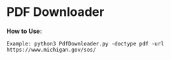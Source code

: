# PDF Downloader

**How to Use:** 

  ```
  Example: python3 PdfDownloader.py -doctype pdf -url https://www.michigan.gov/sos/
  ```
